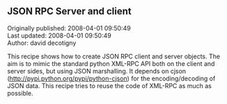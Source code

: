 ## JSON RPC Server and client  
Originally published: 2008-04-01 09:50:49  
Last updated: 2008-04-01 09:50:49  
Author: david decotigny  
  
This recipe shows how to create JSON RPC client and server objects. The aim is to mimic the standard python XML-RPC API both on the client and server sides, but using JSON marshalling. It depends on cjson (http://pypi.python.org/pypi/python-cjson) for the encoding/decoding of JSON data. This recipe tries to reuse the code of XML-RPC as much as possible.